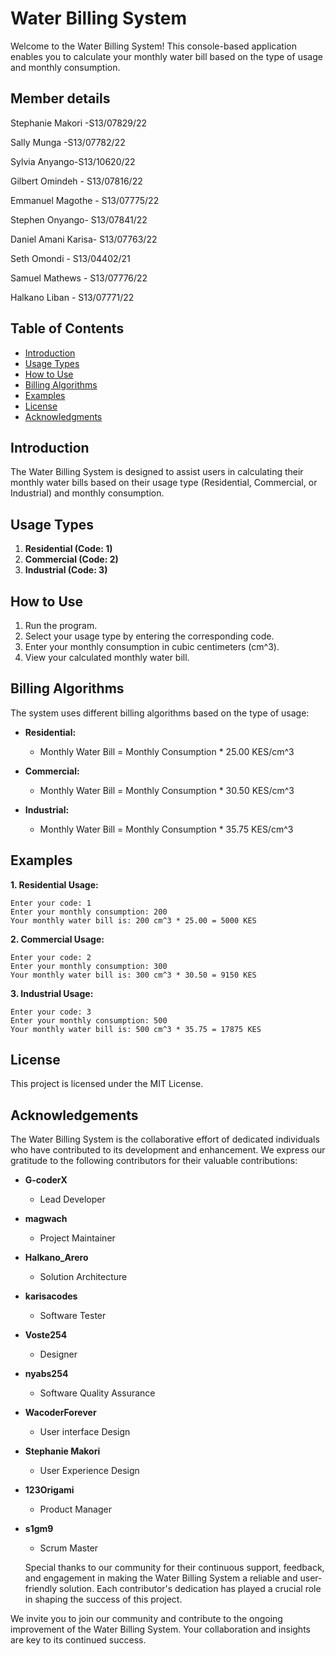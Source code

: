 # Water Billing System

Welcome to the Water Billing System! This console-based application enables you to calculate your monthly water bill based on the type of usage and monthly consumption.

## Member details

Stephanie Makori -S13/07829/22

Sally Munga -S13/07782/22

Sylvia Anyango-S13/10620/22

Gilbert Omindeh - S13/07816/22

Emmanuel Magothe - S13/07775/22

Stephen Onyango- S13/07841/22

Daniel Amani Karisa- S13/07763/22

Seth Omondi - S13/04402/21

Samuel Mathews - S13/07776/22

Halkano Liban - S13/07771/22


## Table of Contents
- [Introduction](#introduction)
- [Usage Types](#usage-types)
- [How to Use](#how-to-use)
- [Billing Algorithms](#billing-algorithms)
- [Examples](#examples)
- [License](#license)
- [Acknowledgments](#acknowledgments)

## Introduction

The Water Billing System is designed to assist users in calculating their monthly water bills based on their usage type (Residential, Commercial, or Industrial) and monthly consumption.

## Usage Types

1. **Residential (Code: 1)**
2. **Commercial (Code: 2)**
3. **Industrial (Code: 3)**

## How to Use

1. Run the program.
2. Select your usage type by entering the corresponding code.
3. Enter your monthly consumption in cubic centimeters (cm^3).
4. View your calculated monthly water bill.

## Billing Algorithms

The system uses different billing algorithms based on the type of usage:

- **Residential:**
  - Monthly Water Bill = Monthly Consumption * 25.00 KES/cm^3

- **Commercial:**
  - Monthly Water Bill = Monthly Consumption * 30.50 KES/cm^3

- **Industrial:**
  - Monthly Water Bill = Monthly Consumption * 35.75 KES/cm^3

## Examples

**1. Residential Usage:**
```plaintext
Enter your code: 1
Enter your monthly consumption: 200
Your monthly water bill is: 200 cm^3 * 25.00 = 5000 KES
```

**2. Commercial Usage:**
```plaintext
Enter your code: 2
Enter your monthly consumption: 300
Your monthly water bill is: 300 cm^3 * 30.50 = 9150 KES
```

**3. Industrial Usage:**
```plaintext
Enter your code: 3
Enter your monthly consumption: 500
Your monthly water bill is: 500 cm^3 * 35.75 = 17875 KES
```

## License

This project is licensed under the MIT License.

## Acknowledgements

The Water Billing System is the collaborative effort of dedicated individuals who have contributed to its development and enhancement. We express our gratitude to the following contributors for their valuable contributions:

- **G-coderX**
  - Lead Developer

- **magwach**
  - Project Maintainer

- **Halkano_Arero**
  - Solution Architecture

- **karisacodes**
  - Software Tester

- **Voste254**
  - Designer

- **nyabs254**
  - Software Quality Assurance

- **WacoderForever**
  - User interface Design

- **Stephanie Makori**
  - User Experience Design

- **123Origami**
  - Product Manager

- **s1gm9**
  - Scrum Master

  Special thanks to our community for their continuous support, feedback, and engagement in making the Water Billing System a reliable and user-friendly solution. Each contributor's dedication has played a crucial role in shaping the success of this project.

We invite you to join our community and contribute to the ongoing improvement of the Water Billing System. Your collaboration and insights are key to its continued success.
